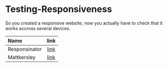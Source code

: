 Testing-Responsiveness
===



So you created a responsive website, now you actually have to check that it works accross several devices.



| Name        |  link |
| :---        | :---: |
| Responsinator | [link](http://responsinator.com/) |
| Mattkersley | [link](http://mattkersley.com/responsive/?gskielian.github.io/optifold/) |
